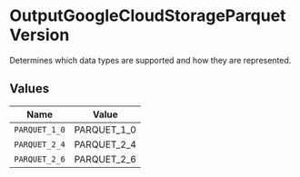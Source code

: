 # OutputGoogleCloudStorageParquetVersion

Determines which data types are supported and how they are represented.


## Values

| Name          | Value         |
| ------------- | ------------- |
| `PARQUET_1_0` | PARQUET_1_0   |
| `PARQUET_2_4` | PARQUET_2_4   |
| `PARQUET_2_6` | PARQUET_2_6   |